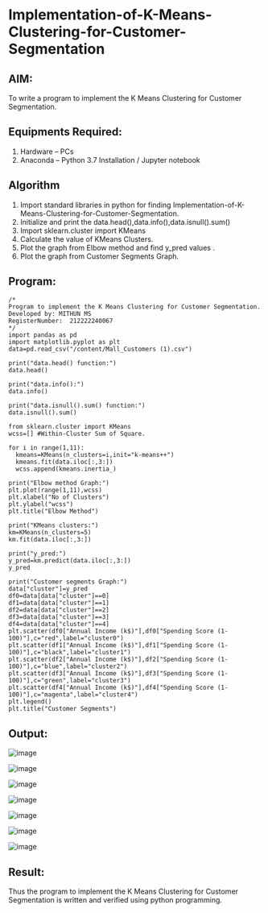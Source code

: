 # Implementation-of-K-Means-Clustering-for-Customer-Segmentation

## AIM:
To write a program to implement the K Means Clustering for Customer Segmentation.

## Equipments Required:
1. Hardware – PCs
2. Anaconda – Python 3.7 Installation / Jupyter notebook

## Algorithm
1. Import standard libraries in python for finding Implementation-of-K-Means-Clustering-for-Customer-Segmentation.
2. Initialize and print the data.head(),data.info(),data.isnull().sum()
3. Import sklearn.cluster import KMeans
4. Calculate the value of KMeans Clusters.
5. Plot the graph from Elbow method and find y_pred values .
6. Plot the graph from Customer Segments Graph.


## Program:
```
/*
Program to implement the K Means Clustering for Customer Segmentation.
Developed by: MITHUN MS
RegisterNumber:  212222240067
*/
import pandas as pd
import matplotlib.pyplot as plt
data=pd.read_csv("/content/Mall_Customers (1).csv")

print("data.head() function:")
data.head()

print("data.info():")
data.info()

print("data.isnull().sum() function:")
data.isnull().sum()

from sklearn.cluster import KMeans
wcss=[] #Within-Cluster Sum of Square.

for i in range(1,11):
  kmeans=KMeans(n_clusters=i,init="k-means++")
  kmeans.fit(data.iloc[:,3:])
  wcss.append(kmeans.inertia_)
  
print("Elbow method Graph:")
plt.plot(range(1,11),wcss)
plt.xlabel("No of Clusters")
plt.ylabel("wcss")
plt.title("Elbow Method")

print("KMeans clusters:")
km=KMeans(n_clusters=5)
km.fit(data.iloc[:,3:])

print("y_pred:")
y_pred=km.predict(data.iloc[:,3:])
y_pred

print("Customer segments Graph:")
data["cluster"]=y_pred
df0=data[data["cluster"]==0]
df1=data[data["cluster"]==1]
df2=data[data["cluster"]==2]
df3=data[data["cluster"]==3]
df4=data[data["cluster"]==4]
plt.scatter(df0["Annual Income (k$)"],df0["Spending Score (1-100)"],c="red",label="cluster0")
plt.scatter(df1["Annual Income (k$)"],df1["Spending Score (1-100)"],c="black",label="cluster1")
plt.scatter(df2["Annual Income (k$)"],df2["Spending Score (1-100)"],c="blue",label="cluster2")
plt.scatter(df3["Annual Income (k$)"],df3["Spending Score (1-100)"],c="green",label="cluster3")
plt.scatter(df4["Annual Income (k$)"],df4["Spending Score (1-100)"],c="magenta",label="cluster4")
plt.legend()
plt.title("Customer Segments")
```



## Output:

![image](https://github.com/andralikitha/Implementation-of-K-Means-Clustering-for-Customer-Segmentation/assets/131592130/090892af-3697-4485-b745-2ba9c497aba5)

![image](https://github.com/andralikitha/Implementation-of-K-Means-Clustering-for-Customer-Segmentation/assets/131592130/02055079-3ef8-44a8-a819-bfac03fe2bac)

![image](https://github.com/andralikitha/Implementation-of-K-Means-Clustering-for-Customer-Segmentation/assets/131592130/1fa88ff4-a4d4-47c0-96ec-b7baef003480)

![image](https://github.com/andralikitha/Implementation-of-K-Means-Clustering-for-Customer-Segmentation/assets/131592130/85a71a05-d1b2-4232-a567-2c4a3b2cb05e)

![image](https://github.com/andralikitha/Implementation-of-K-Means-Clustering-for-Customer-Segmentation/assets/131592130/663d335b-5991-413a-9c83-faaaf9188922)

![image](https://github.com/andralikitha/Implementation-of-K-Means-Clustering-for-Customer-Segmentation/assets/131592130/8d4b1060-28f6-4f70-aea5-7d4ebafafc12)

![image](https://github.com/andralikitha/Implementation-of-K-Means-Clustering-for-Customer-Segmentation/assets/131592130/0d1047a2-9213-4b64-8ebf-d86ad5c51533)


## Result:
Thus the program to implement the K Means Clustering for Customer Segmentation is written and verified using python programming.
